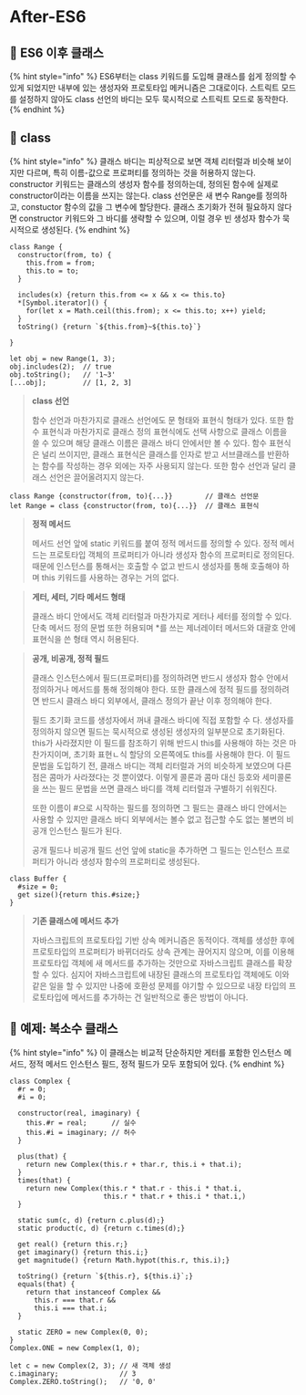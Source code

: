 # After-ES6

## 🐇 ES6 이후 클래스

{% hint style="info" %}
ES6부터는 class 키워드를 도입해 클래스를 쉽게 정의할 수 있게 되었지만 내부에 있는 생성자와 프로토타입 메커니즘은 그대로이다. 스트릭트 모드를 설정하지 않아도 class 선언의 바디는 모두 묵시적으로 스트릭트 모드로 동작한다.
{% endhint %}

## 🐇 class

{% hint style="info" %}
클래스 바디는 피상적으로 보면 객체 리터럴과 비슷해 보이지만 다르며, 특히 이름-값으로 프로퍼티를 정의하는 것을 허용하지 않는다. constructor 키워드는 클래스의 생성자 함수를 정의하는데, 정의된 함수에 실제로 constructor이라는 이름을 쓰지는 않는다. class 선언문은 새 변수 Range를 정의하고, constuctor 함수의 값을 그 변수에 할당한다. 클래스 초기화가 전혀 필요하지 않다면 constructor 키워드와 그 바디를 생략할 수 있으며, 이럴 경우 빈 생성자 함수가 묵시적으로 생성된다.
{% endhint %}

```
class Range {
  constructor(from, to) {
    this.from = from;
    this.to = to;
  }
  
  includes(x) {return this.from <= x && x <= this.to}
  *[Symbol.iterator]() {
    for(let x = Math.ceil(this.from); x <= this.to; x++) yield;
  }
  toString() {return `${this.from}~${this.to}`}
  
}

let obj = new Range(1, 3);
obj.includes(2);  // true
obj.toString();   // '1~3'
[...obj];         // [1, 2, 3]
```

> **class 선언**
>
> 함수 선언과 마찬가지로 클래스 선언에도 문 형태와 표현식 형태가 있다. 또한 함수 표현식과 마찬가지로 클래스 정의 표현식에도 선택 사항으로 클래스 이름을 쓸 수 있으며 해당 클래스 이름은 클래스 바디 안에서만 볼 수 있다. 함수 표현식은 널리 쓰이지만, 클래스 표현식은 클래스를 인자로 받고 서브클래스를 반환하는 함수를 작성하는 경우 외에는 자주 사용되지 않는다. 또한 함수 선언과 달리 클래스 선언은 끌어올려지지 않는다.&#x20;

```
class Range {constructor(from, to){...}}        // 클래스 선언문
let Range = class {constructor(from, to){...}}  // 클래스 표현식
```

> **정적 메서드**
>
> 메서드 선언 앞에 static 키워드를 붙여 정적 메서드를 정의할 수 있다. 정적 메서드는 프로토타입 객체의 프로퍼티가 아니라 생성자 함수의 프로퍼티로 정의된다. 때문에 인스턴스를 통해서는 호출할 수 없고 반드시 생성자를 통해 호출해야 하며 this 키워드를 사용하는 경우는 거의 없다.

> **게터, 세터, 기타 메서드 형태**
>
> 클래스 바디 안에서도 객체 리터럴과 마찬가지로 게터나 세터를 정의할 수 있다. 단축 메서드 정의 문법 또한 허용되며 \*를 쓰는 제너레이터 메서드와 대괄호 안에 표현식을 쓴 형태 역시 허용된다.

> **공개, 비공개, 정적 필드**
>
> 클래스 인스턴스에서 필드(프로퍼티)를 정의하려면 반드시 생성자 함수 안에서 정의하거나 메서드를 통해 정의해야 한다. 또한 클래스에 정적 필드를 정의하려면 반드시 클래스 바디 외부에서, 클래스 정의가 끝난 이후 정의해야 한다.&#x20;
>
> 필드 초기화 코드를 생성자에서 꺼내 클래스 바디에 직접 포함할 수 다. 생성자를 정의하지 않으면 필드는 묵시적으로 생성된 생성자의 일부분으로 초기화된다. this가 사라졌지만 이 필드를 참조하기 위해 반드시 this를 사용해야 하는 것은 마찬가지이며, 초기화 표현ㄴ식 할당의 오른쪽에도 this를 사용해야 한다. 이 필드 문법을 도입하기 전, 클래스 바디는 객체 리터럴과 거의 비슷하게 보였으며 다른 점은 콤마가 사라졌다는 것 뿐이였다. 이렇게 콜론과 콤마 대신 등호와 세미콜론을 쓰는 필드 문법을 쓰면 클래스 바디를 객체 리터럴과 구별하기 쉬워진다.
>
> 또한 이름이 #으로 시작하는 필드를 정의하면 그 필드는 클래스 바디 안에서는 사용할 수 있지만 클래스 바디 외부에서는 볼수 없고 접근할 수도 없는 불변의 비공개 인스턴스 필드가 된다.
>
> 공개 필드나 비공개 필드 선언 앞에 static을 추가하면 그 필드는 인스턴스 프로퍼티가 아니라 생성자 함수의 프로퍼티로 생성된다.&#x20;

```
class Buffer {
  #size = 0;
  get size(){return this.#size;}
}
```

> **기존 클래스에 메서드 추가**
>
> 자바스크립트의 프로토타입 기반 상속 메커니즘은 동적이다. 객체를 생성한 후에 프로토타입의 프로퍼티가 바뀌더라도 상속 관계는 끊어지지 않으며, 이를 이용해 프로토타입 객체에 새 메서드를 추가하는 것만으로 자바스크립트 클래스를 확장할 수 있다. 심지어 자바스크립트에 내장된 클래스의 프로토타입 객체에도 이와 같은 일을 할 수 있지만 나중에 호환성 문제를 야기할 수 있으므로 내장 타입의 프로토타입에 메서드를 추가하는 건 일반적으로 좋은 방법이 아니다.

## 🐇 예제: 복소수 클래스

{% hint style="info" %}
이 클래스는 비교적 단순하지만 게터를 포함한 인스턴스 메서드, 정적 메서드 인스턴스 필드, 정적 필드가 모두 포함되어 있다.
{% endhint %}

```
class Complex {
  #r = 0;
  #i = 0;
  
  constructor(real, imaginary) {
    this.#r = real;      // 실수
    this.#i = imaginary; // 허수
  }
  
  plus(that) {
    return new Complex(this.r + thar.r, this.i + that.i); 
  }
  times(that) {
    return new Complex(this.r * that.r - this.i * that.i,
                       this.r * that.r + this.i * that.i,)
  }
  
  static sum(c, d) {return c.plus(d);}
  static product(c, d) {return c.times(d);}
  
  get real() {return this.r;}
  get imaginary() {return this.i;}
  get magnitude() {return Math.hypot(this.r, this.i);}
  
  toString() {return `${this.r}, ${this.i}`;}
  equals(that) {
    return that instanceof Complex &&
      this.r === that.r &&
      this.i === that.i;
  }
  
  static ZERO = new Complex(0, 0);
}
Complex.ONE = new Complex(1, 0);

let c = new Complex(2, 3); // 새 객체 생성
c.imaginary;               // 3
Complex.ZERO.toString();   // '0, 0'
```
